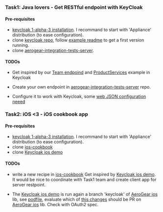
### Task1: Java lovers - Get RESTful endpoint with KeyCloak 

#### Pre-requisites

* [keycloak 1-alpha-3 installation](http://docs.jboss.org/keycloak/docs/1.0-alpha-3/userguide/html/server-installation.html). I recommand to start with 'Appliance' distribution (to ease configuration).
* clone [keycloak repo](https://github.com/keycloak/keycloak/tree/master/examples), follow [example readme](https://github.com/keycloak/keycloak/blob/master/examples/demo-template/README.md) to get a first version running. 
* clone [aerogear-integration-tests-server](https://github.com/aerogear/aerogear-integration-tests-server). 

#### TODOs

* Get inspired by our [Team endpoind](https://github.com/aerogear/aerogear-integration-tests-server/blob/master/src/main/java/org/jboss/aerogear/integration/service/TeamService.java) and [ProductServices](https://github.com/keycloak/keycloak/blob/master/examples/demo-template/database-service/src/main/java/org/keycloak/example/oauth/ProductService.java) example in Keycloak

* Create your own endpoint in [aerogear-integration-tests-server](https://github.com/aerogear/aerogear-integration-tests-server) repo. 

* Configure it to work with Keycloak, some [web JSON configuration neeed](https://github.com/keycloak/keycloak/blob/master/examples/demo-template/database-service/src/main/webapp/WEB-INF/keycloak.json)

### Task2: iOS <3 - iOS cookbook app

#### Pre-requisites

* [keycloak 1-alpha-3 installation](http://docs.jboss.org/keycloak/docs/1.0-alpha-3/userguide/html/server-installation.html). I recommand to start with 'Appliance' distribution (to ease configuration).
* clone [ios-cookbook](https://github.com/aerogear/aerogear-ios-cookbook)
* clone [Keycloak ios demo](https://github.com/cvasilak/KeycloakDemo)

#### TODOs

* write a new recipe in [ios-cookbook](https://github.com/aerogear/aerogear-ios-cookbook)
Get inspired by [Keycloak ios demo](https://github.com/cvasilak/KeycloakDemo). It would be nice to coordinate with Task1 team and create client app for server restpoint. 

* The [Keycloak ios demo](https://github.com/cvasilak/KeycloakDemo) is run again a branch 'keycloak' of [AeroGear ios](https://github.com/aerogear/aerogear-ios) lib, see [podfile](https://github.com/cvasilak/KeycloakDemo/blob/master/Podfile#L4), evaluate which of [this changes](https://github.com/cvasilak/aerogear-ios/commit/530cb66d6a65b6c4d6829a3eda3237c6960d242e) should be PR on [AeroGear ios](https://github.com/aerogear/aerogear-ios) lib. Check with OAuth2 spec.

